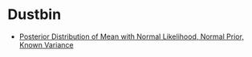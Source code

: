 # Dustbin


<ul>
    <li>
        <a href="/dustbin_files/known_var_post_proof.pdf">Posterior Distribution of Mean with Normal Likelihood, Normal Prior, Known Variance</a>
    </li>
</ul>